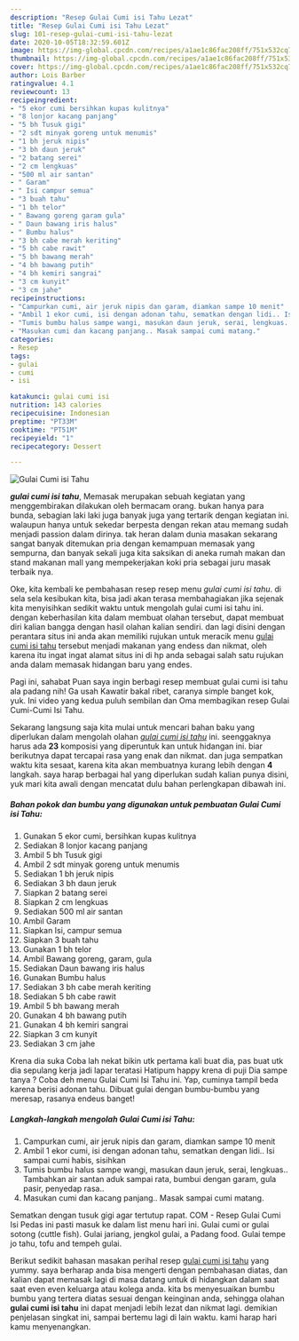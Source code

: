 ```yaml
---
description: "Resep Gulai Cumi isi Tahu Lezat"
title: "Resep Gulai Cumi isi Tahu Lezat"
slug: 101-resep-gulai-cumi-isi-tahu-lezat
date: 2020-10-05T18:32:59.601Z
image: https://img-global.cpcdn.com/recipes/a1ae1c86fac208ff/751x532cq70/gulai-cumi-isi-tahu-foto-resep-utama.jpg
thumbnail: https://img-global.cpcdn.com/recipes/a1ae1c86fac208ff/751x532cq70/gulai-cumi-isi-tahu-foto-resep-utama.jpg
cover: https://img-global.cpcdn.com/recipes/a1ae1c86fac208ff/751x532cq70/gulai-cumi-isi-tahu-foto-resep-utama.jpg
author: Lois Barber
ratingvalue: 4.1
reviewcount: 13
recipeingredient:
- "5 ekor cumi bersihkan kupas kulitnya"
- "8 lonjor kacang panjang"
- "5 bh Tusuk gigi"
- "2 sdt minyak goreng untuk menumis"
- "1 bh jeruk nipis"
- "3 bh daun jeruk"
- "2 batang serei"
- "2 cm lengkuas"
- "500 ml air santan"
- " Garam"
- " Isi campur semua"
- "3 buah tahu"
- "1 bh telor"
- " Bawang goreng garam gula"
- " Daun bawang iris halus"
- " Bumbu halus"
- "3 bh cabe merah keriting"
- "5 bh cabe rawit"
- "5 bh bawang merah"
- "4 bh bawang putih"
- "4 bh kemiri sangrai"
- "3 cm kunyit"
- "3 cm jahe"
recipeinstructions:
- "Campurkan cumi, air jeruk nipis dan garam, diamkan sampe 10 menit"
- "Ambil 1 ekor cumi, isi dengan adonan tahu, sematkan dengan lidi.. Isi sampai cumi habis, sisihkan"
- "Tumis bumbu halus sampe wangi, masukan daun jeruk, serai, lengkuas.. Tambahkan air santan aduk sampai rata, bumbui dengan garam, gula pasir, penyedap rasa.."
- "Masukan cumi dan kacang panjang.. Masak sampai cumi matang."
categories:
- Resep
tags:
- gulai
- cumi
- isi

katakunci: gulai cumi isi 
nutrition: 143 calories
recipecuisine: Indonesian
preptime: "PT33M"
cooktime: "PT51M"
recipeyield: "1"
recipecategory: Dessert

---
```



![Gulai Cumi isi Tahu](https://img-global.cpcdn.com/recipes/a1ae1c86fac208ff/751x532cq70/gulai-cumi-isi-tahu-foto-resep-utama.jpg)

<b><i>gulai cumi isi tahu</i></b>, Memasak merupakan sebuah kegiatan yang menggembirakan dilakukan oleh bermacam orang. bukan hanya para bunda, sebagian laki laki juga banyak juga yang tertarik dengan kegiatan ini. walaupun hanya untuk sekedar berpesta dengan rekan atau memang sudah menjadi passion dalam dirinya. tak heran dalam dunia masakan sekarang sangat banyak ditemukan pria dengan kemampuan memasak yang sempurna, dan banyak sekali juga kita saksikan di aneka rumah makan dan stand makanan mall yang mempekerjakan koki pria sebagai juru masak terbaik nya.

Oke, kita kembali ke pembahasan resep resep menu <i>gulai cumi isi tahu</i>. di sela sela kesibukan kita, bisa jadi akan terasa membahagiakan jika sejenak kita menyisihkan sedikit waktu untuk mengolah gulai cumi isi tahu ini. dengan keberhasilan kita dalam membuat olahan tersebut, dapat membuat diri kalian bangga dengan hasil olahan kalian sendiri. dan lagi disini dengan perantara situs ini anda akan memiliki rujukan untuk meracik menu <u>gulai cumi isi tahu</u> tersebut menjadi makanan yang endess dan nikmat, oleh karena itu ingat ingat alamat situs ini di hp anda sebagai salah satu rujukan anda dalam memasak hidangan baru yang endes.

Pagi ini, sahabat Puan saya ingin berbagi resep membuat gulai cumi isi tahu ala padang nih! Ga usah Kawatir bakal ribet, caranya simple banget kok, yuk. Ini video yang kedua puluh sembilan dan Oma membagikan resep Gulai Cumi-Cumi Isi Tahu.


Sekarang langsung saja kita mulai untuk mencari bahan baku yang diperlukan dalam mengolah olahan <u><i>gulai cumi isi tahu</i></u> ini. seenggaknya harus ada <b>23</b> komposisi yang diperuntuk kan untuk hidangan ini. biar berikutnya dapat tercapai rasa yang enak dan nikmat. dan juga sempatkan waktu kita sesaat, karena kita akan membuatnya kurang lebih dengan <b>4</b> langkah. saya harap berbagai hal yang diperlukan sudah kalian punya disini, yuk mari kita awali dengan mencatat dulu bahan perlengkapan dibawah ini.

<!--inarticleads1-->

##### Bahan pokok dan bumbu yang digunakan untuk pembuatan Gulai Cumi isi Tahu:

1. Gunakan 5 ekor cumi, bersihkan kupas kulitnya
1. Sediakan 8 lonjor kacang panjang
1. Ambil 5 bh Tusuk gigi
1. Ambil 2 sdt minyak goreng untuk menumis
1. Sediakan 1 bh jeruk nipis
1. Sediakan 3 bh daun jeruk
1. Siapkan 2 batang serei
1. Siapkan 2 cm lengkuas
1. Sediakan 500 ml air santan
1. Ambil  Garam
1. Siapkan  Isi, campur semua
1. Siapkan 3 buah tahu
1. Gunakan 1 bh telor
1. Ambil  Bawang goreng, garam, gula
1. Sediakan  Daun bawang iris halus
1. Gunakan  Bumbu halus
1. Sediakan 3 bh cabe merah keriting
1. Sediakan 5 bh cabe rawit
1. Ambil 5 bh bawang merah
1. Gunakan 4 bh bawang putih
1. Gunakan 4 bh kemiri sangrai
1. Siapkan 3 cm kunyit
1. Sediakan 3 cm jahe


Krena dia suka Coba lah nekat bikin utk pertama kali buat dia, pas buat utk dia sepulang kerja jadi lapar teratasi Hatipum happy krena di puji Dia sampe tanya ? Coba deh menu Gulai Cumi Isi Tahu ini. Yap, cuminya tampil beda karena berisi adonan tahu. Dibuat gulai dengan bumbu-bumbu yang meresap, rasanya endeus banget! 

<!--inarticleads2-->

##### Langkah-langkah mengolah Gulai Cumi isi Tahu:

1. Campurkan cumi, air jeruk nipis dan garam, diamkan sampe 10 menit
1. Ambil 1 ekor cumi, isi dengan adonan tahu, sematkan dengan lidi.. Isi sampai cumi habis, sisihkan
1. Tumis bumbu halus sampe wangi, masukan daun jeruk, serai, lengkuas.. Tambahkan air santan aduk sampai rata, bumbui dengan garam, gula pasir, penyedap rasa..
1. Masukan cumi dan kacang panjang.. Masak sampai cumi matang.


Sematkan dengan tusuk gigi agar tertutup rapat. COM - Resep Gulai Cumi Isi Pedas ini pasti masuk ke dalam list menu hari ini. Gulai cumi or gulai sotong (cuttle fish). Gulai jariang, jengkol gulai, a Padang food. Gulai tempe jo tahu, tofu and tempeh gulai. 

Berikut sedikit bahasan masakan perihal resep <u>gulai cumi isi tahu</u> yang yummy. saya berharap anda bisa mengerti dengan pembahasan diatas, dan kalian dapat memasak lagi di masa datang untuk di hidangkan dalam saat saat even even keluarga atau kolega anda. kita bs menyesuaikan bumbu bumbu yang tertera diatas sesuai dengan keinginan anda, sehingga olahan <b>gulai cumi isi tahu</b> ini dapat menjadi lebih lezat dan nikmat lagi. demikian penjelasan singkat ini, sampai bertemu lagi di lain waktu. kami harap hari kamu menyenangkan.
